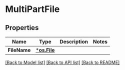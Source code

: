 # MultiPartFile

## Properties

Name | Type | Description | Notes
------------ | ------------- | ------------- | -------------
**FileName** | [***os.File**](*os.File.md) |  | 

[[Back to Model list]](../README.md#documentation-for-models) [[Back to API list]](../README.md#documentation-for-api-endpoints) [[Back to README]](../README.md)


